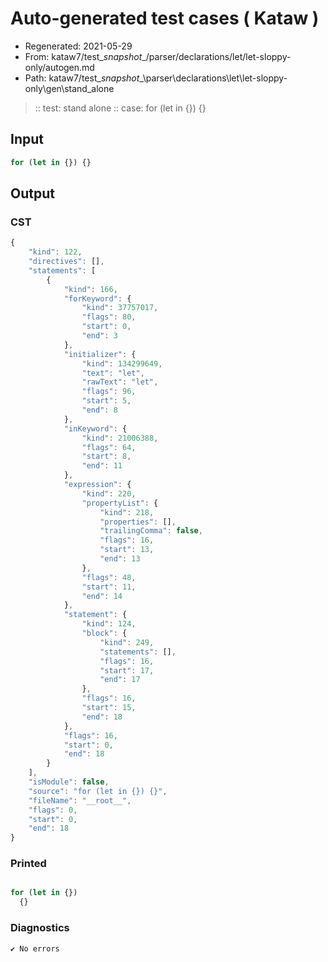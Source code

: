 # Auto-generated test cases ( Kataw )
- Regenerated: 2021-05-29
- From: kataw7/test\__snapshot__/parser/declarations/let/let-sloppy-only/autogen.md
- Path: kataw7/test\__snapshot__\parser\declarations\let\let-sloppy-only\gen\stand_alone
> :: test: stand alone
> :: case: for (let in {}) {}
## Input

`````js
for (let in {}) {}
`````
## Output

### CST

```javascript
{
    "kind": 122,
    "directives": [],
    "statements": [
        {
            "kind": 166,
            "forKeyword": {
                "kind": 37757017,
                "flags": 80,
                "start": 0,
                "end": 3
            },
            "initializer": {
                "kind": 134299649,
                "text": "let",
                "rawText": "let",
                "flags": 96,
                "start": 5,
                "end": 8
            },
            "inKeyword": {
                "kind": 21006388,
                "flags": 64,
                "start": 8,
                "end": 11
            },
            "expression": {
                "kind": 220,
                "propertyList": {
                    "kind": 218,
                    "properties": [],
                    "trailingComma": false,
                    "flags": 16,
                    "start": 13,
                    "end": 13
                },
                "flags": 48,
                "start": 11,
                "end": 14
            },
            "statement": {
                "kind": 124,
                "block": {
                    "kind": 249,
                    "statements": [],
                    "flags": 16,
                    "start": 17,
                    "end": 17
                },
                "flags": 16,
                "start": 15,
                "end": 18
            },
            "flags": 16,
            "start": 0,
            "end": 18
        }
    ],
    "isModule": false,
    "source": "for (let in {}) {}",
    "fileName": "__root__",
    "flags": 0,
    "start": 0,
    "end": 18
}
```

### Printed

```javascript

for (let in {})
  {}
```

### Diagnostics

```javascript
✔ No errors
```

